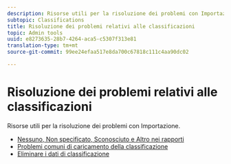```yaml
---
description: Risorse utili per la risoluzione dei problemi con Importazione.
subtopic: Classifications
title: Risoluzione dei problemi relativi alle classificazioni
topic: Admin tools
uuid: e8273635-28b7-4264-aca5-c5307f313e81
translation-type: tm+mt
source-git-commit: 99ee24efaa517e8da700c67818c111c4aa90dc02

---
```



# Risoluzione dei problemi relativi alle classificazioni

Risorse utili per la risoluzione dei problemi con Importazione.

* [Nessuno, Non specificato, Sconosciuto e Altro nei rapporti](/help/technotes/unspecified.md)
* [Problemi comuni di caricamento della classificazione](http://helpx.adobe.com/analytics/kb/common-saint-upload-issues.html)
* [Eliminare i dati di classificazione](/help/components/c-classifications2/c-classifications-importer/t-delete-classification-data.md)

